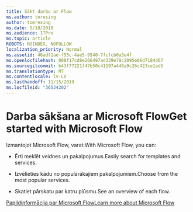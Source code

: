 ```yaml
---
title: Sākt darbu ar Flow
ms.author: toresing
author: tomresing
ms.date: 5/18/2018
ms.audience: ITPro
ms.topic: article
ROBOTS: NOINDEX, NOFOLLOW
localization_priority: Normal
ms.assetid: 46adf2ae-f55c-4ae5-9540-7fcfcb0a3e4f
ms.openlocfilehash: 008f17cd8e266497ad339e79c2095e06d7184d67
ms.sourcegitcommit: b43f77221f47b50c41197a448a9c26c423ce1ad5
ms.translationtype: MT
ms.contentlocale: lv-LV
ms.lasthandoff: 11/15/2019
ms.locfileid: "36524202"
---
```

# <a name="get-started-with-microsoft-flow"></a><span data-ttu-id="f9969-102">Darba sākšana ar Microsoft Flow</span><span class="sxs-lookup"><span data-stu-id="f9969-102">Get started with Microsoft Flow</span></span>

<span data-ttu-id="f9969-103">Izmantojot Microsoft Flow, varat:</span><span class="sxs-lookup"><span data-stu-id="f9969-103">With Microsoft Flow, you can:</span></span>
  
- <span data-ttu-id="f9969-104">Ērti meklēt veidnes un pakalpojumus.</span><span class="sxs-lookup"><span data-stu-id="f9969-104">Easily search for templates and services.</span></span>
    
- <span data-ttu-id="f9969-105">Izvēlieties kādu no populārākajiem pakalpojumiem.</span><span class="sxs-lookup"><span data-stu-id="f9969-105">Choose from the most popular services.</span></span>
    
- <span data-ttu-id="f9969-106">Skatiet pārskatu par katru plūsmu.</span><span class="sxs-lookup"><span data-stu-id="f9969-106">See an overview of each flow.</span></span>
    
[<span data-ttu-id="f9969-107">Papildinformācija par Microsoft Flow</span><span class="sxs-lookup"><span data-stu-id="f9969-107">Learn more about Microsoft Flow</span></span>](https://go.microsoft.com/fwlink/?linkid=874446)
  


